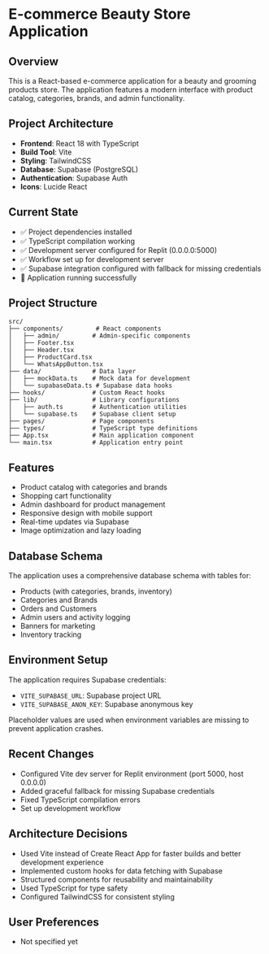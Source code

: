 # E-commerce Beauty Store Application

## Overview
This is a React-based e-commerce application for a beauty and grooming products store. The application features a modern interface with product catalog, categories, brands, and admin functionality.

## Project Architecture
- **Frontend**: React 18 with TypeScript
- **Build Tool**: Vite
- **Styling**: TailwindCSS
- **Database**: Supabase (PostgreSQL)
- **Authentication**: Supabase Auth
- **Icons**: Lucide React

## Current State
- ✅ Project dependencies installed
- ✅ TypeScript compilation working
- ✅ Development server configured for Replit (0.0.0.0:5000)
- ✅ Workflow set up for development server
- ✅ Supabase integration configured with fallback for missing credentials
- 🔄 Application running successfully

## Project Structure
```
src/
├── components/         # React components
│   ├── admin/         # Admin-specific components
│   ├── Footer.tsx
│   ├── Header.tsx
│   ├── ProductCard.tsx
│   └── WhatsAppButton.tsx
├── data/              # Data layer
│   ├── mockData.ts    # Mock data for development
│   └── supabaseData.ts # Supabase data hooks
├── hooks/             # Custom React hooks
├── lib/               # Library configurations
│   ├── auth.ts        # Authentication utilities
│   └── supabase.ts    # Supabase client setup
├── pages/             # Page components
├── types/             # TypeScript type definitions
├── App.tsx            # Main application component
└── main.tsx           # Application entry point
```

## Features
- Product catalog with categories and brands
- Shopping cart functionality
- Admin dashboard for product management
- Responsive design with mobile support
- Real-time updates via Supabase
- Image optimization and lazy loading

## Database Schema
The application uses a comprehensive database schema with tables for:
- Products (with categories, brands, inventory)
- Categories and Brands
- Orders and Customers
- Admin users and activity logging
- Banners for marketing
- Inventory tracking

## Environment Setup
The application requires Supabase credentials:
- `VITE_SUPABASE_URL`: Supabase project URL
- `VITE_SUPABASE_ANON_KEY`: Supabase anonymous key

Placeholder values are used when environment variables are missing to prevent application crashes.

## Recent Changes
- Configured Vite dev server for Replit environment (port 5000, host 0.0.0.0)
- Added graceful fallback for missing Supabase credentials
- Fixed TypeScript compilation errors
- Set up development workflow

## Architecture Decisions
- Used Vite instead of Create React App for faster builds and better development experience
- Implemented custom hooks for data fetching with Supabase
- Structured components for reusability and maintainability
- Used TypeScript for type safety
- Configured TailwindCSS for consistent styling

## User Preferences
- Not specified yet